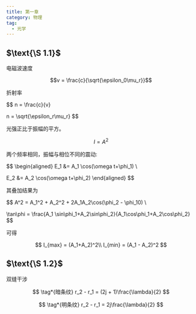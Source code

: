 ```yaml
---
title: 第一章
category: 物理
tag:
  - 光学
---
```


## $\text{\S 1.1}$

电磁波速度

$$v = \frac{c}{\sqrt{\epsilon_0\mu_r}}$$

折射率

$$
n = \frac{c}{v}

n = \sqrt{\epsilon_r\mu_r}
$$

光强正比于振幅的平方。

$$ I = A^2 $$

两个频率相同，振幅与相位不同的震动:

$$
\begin{aligned}
E_1 &= A_1 \cos(\omega t+\phi_1) \\

E_2 &= A_2 \cos(\omega t+\phi_2)
\end{aligned}
$$

其叠加结果为

$$
A^2 = A_1^2 + A_2^2 + 2A_1A_2\cos(\phi_2 - \phi_10) \\

\tan\phi = \frac{A_1 \sin\phi_1+A_2\sin\phi_2}{A_1\cos\phi_1+A_2\cos\phi_2}
$$

可得

$$
I_{max} = (A_1+A_2)^2\\
I_{min} = (A_1 - A_2)^2
$$

## $\text{\S 1.2}$

双缝干涉

$$
\tag*{暗条纹} r_2 - r_1 = (2j + 1)\frac{\lambda}{2}
$$

$$
\tag*{明条纹} r_2 - r_1 = 2j\frac{\lambda}{2}
$$
